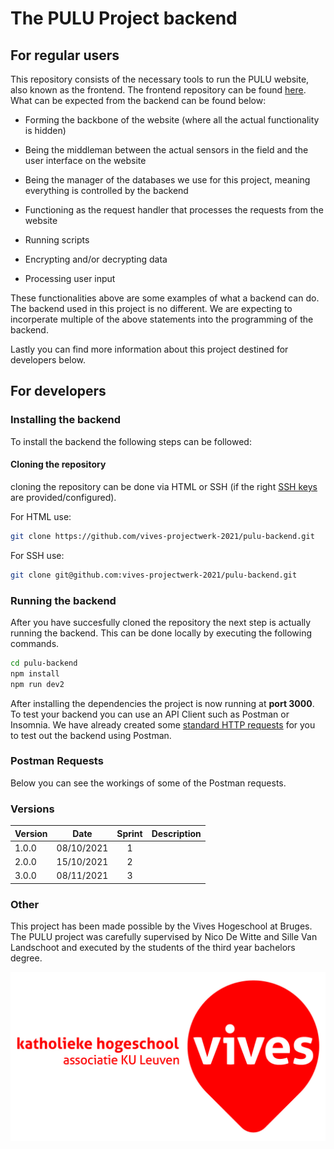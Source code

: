 # The PULU Project backend

## For regular users

This repository consists of the necessary tools to run the PULU website, also known as the frontend. The frontend repository can be found [here](https://github.com/vives-projectwerk-2021/pulu-frontend). What can be expected from the backend can be found below:

- Forming the backbone of the website (where all the actual functionality is hidden)

- Being the middleman between the actual sensors in the field and the user interface on the website

- Being the manager of the databases we use for this project, meaning everything is controlled by the backend

- Functioning as the request handler that processes the requests from the website

- Running scripts

- Encrypting and/or decrypting data

- Processing user input

These functionalities above are some examples of what a backend can do. The backend used in this project is no different. We are expecting to incorperate multiple of the above statements into the programming of the backend.

Lastly you can find more information about this project destined for developers below.

## For developers

### Installing the backend

To install the backend the following steps can be followed:

#### Cloning the repository

cloning the repository can be done via HTML or SSH (if the right [SSH keys](https://docs.github.com/en/authentication/connecting-to-github-with-ssh/adding-a-new-ssh-key-to-your-github-account) are provided/configured).

For HTML use:

```bash
git clone https://github.com/vives-projectwerk-2021/pulu-backend.git 
```

For SSH use:

```bash
git clone git@github.com:vives-projectwerk-2021/pulu-backend.git
```

### Running the backend

After you have succesfully cloned the repository the next step is actually running the backend. This can be done locally by executing the following commands.

```bash
cd pulu-backend
npm install
npm run dev2
```

After installing the dependencies the project is now running at **port 3000**. To test your backend you can use an API Client such as Postman or Insomnia. We have already created some [standard HTTP requests](#postman-requests) for you to test out the backend using Postman.

### Postman Requests

Below you can see the workings of some of the Postman requests.

### Versions

| Version | Date       | Sprint |  Description   |
|:--------|:----------:|:------:|----------------|
| 1.0.0   | 08/10/2021 |    1   |                |
| 2.0.0   | 15/10/2021 |    2   |                |
| 3.0.0   | 08/11/2021 |    3   |                |

### Other

This project has been made possible by the Vives Hogeschool at Bruges. The PULU project was carefully supervised by Nico De Witte and Sille Van Landschoot and executed by the students of the third year bachelors degree.

![Vives Logo](img/vives_logo.jpg)
